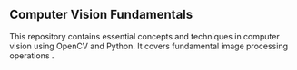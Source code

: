 ## Computer Vision Fundamentals
This repository contains essential concepts and techniques in computer vision using OpenCV and Python. It covers fundamental image processing operations .
